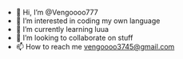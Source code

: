 - 👋 Hi, I’m @Vengoooo777
- 👀 I’m interested in coding my own language
- 🌱 I’m currently learning luua
- 💞️ I’m looking to collaborate on stuff
- 📫 How to reach me vengoooo3745@gmail.com
